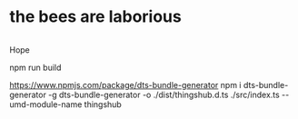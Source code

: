# the bees are laborious

![]()

Hope

npm run build

https://www.npmjs.com/package/dts-bundle-generator
npm i dts-bundle-generator -g
dts-bundle-generator -o ./dist/thingshub.d.ts ./src/index.ts  --umd-module-name thingshub